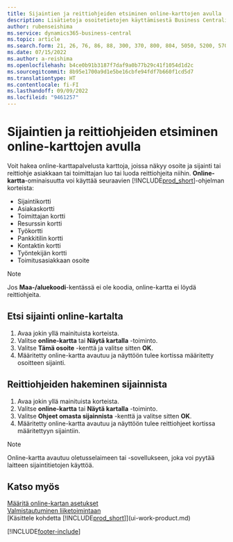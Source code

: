 ```yaml
---
title: Sijaintien ja reittiohjeiden etsiminen online-karttojen avulla
description: Lisätietoja osoitetietojen käyttämisestä Business Centralissa saadaksesi online-kartan, jossa on reittiohjeet.
author: rubenseishima
ms.service: dynamics365-business-central
ms.topic: article
ms.search.form: 21, 26, 76, 86, 88, 300, 370, 800, 804, 5050, 5200, 5703
ms.date: 07/15/2022
ms.author: a-reishima
ms.openlocfilehash: b4ce0b91b3187f7daf9a0b77b29c41f1054d1d2c
ms.sourcegitcommit: 8b95e1700a9d1e5be16cbfe94fdf7b660f1cd5d7
ms.translationtype: HT
ms.contentlocale: fi-FI
ms.lasthandoff: 09/09/2022
ms.locfileid: "9461257"
---
```

# <a name="use-online-maps-to-find-locations-and-directions"></a>Sijaintien ja reittiohjeiden etsiminen online-karttojen avulla

Voit hakea online-karttapalvelusta karttoja, joissa näkyy osoite ja sijainti tai reittiohje asiakkaan tai toimittajan luo tai luoda reittiohjeita niihin. **Online-kartta**-ominaisuutta voi käyttää seuraavien [!INCLUDE[prod_short](includes/prod_short.md)]-ohjelman korteista:

* Sijaintikortti
* Asiakaskortti
* Toimittajan kortti
* Resurssin kortti
* Työkortti
* Pankkitilin kortti
* Kontaktin kortti
* Työntekijän kortti
* Toimitusasiakkaan osoite

> [!NOTE]
> Jos **Maa-/aluekoodi**-kentässä ei ole koodia, online-kartta ei löydä reittiohjeita.

## <a name="find-a-location-in-an-online-map"></a>Etsi sijainti online-kartalta

1. Avaa jokin yllä mainituista korteista.
2. Valitse **online-kartta** tai **Näytä kartalla** -toiminto.
3. Valitse **Tämä osoite** -kenttä ja valitse sitten **OK**.
4. Määritetty online-kartta avautuu ja näyttöön tulee kortissa määritetty osoitteen sijainti.

## <a name="get-route-directions-from-your-location"></a>Reittiohjeiden hakeminen sijainnista

1. Avaa jokin yllä mainituista korteista.
2. Valitse **online-kartta** tai **Näytä kartalla** -toiminto.
3. Valitse **Ohjeet omasta sijainnista** -kenttä ja valitse sitten **OK**.
4. Määritetty online-kartta avautuu ja näyttöön tulee reittiohjeet kortissa määritettyyn sijaintiin.

> [!NOTE]
> Online-kartta avautuu oletusselaimeen tai -sovellukseen, joka voi pyytää laitteen sijaintitietojen käyttöä.

## <a name="see-also"></a>Katso myös

[Määritä online-kartan asetukset](across-online-maps-setup.md)  
[Valmistautuminen liiketoimintaan](ui-get-ready-business.md)  
[Käsittele kohdetta [!INCLUDE[prod_short](includes/prod_short.md)]](ui-work-product.md)  

[!INCLUDE[footer-include](includes/footer-banner.md)]

